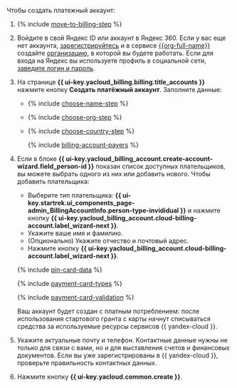 Чтобы создать платежный аккаунт:

1. {% include [move-to-billing-step](../../billing/_includes/move-to-billing-step.md) %}

1. Войдите в свой Яндекс ID или аккаунт в Яндекс 360. Если у вас еще нет аккаунта, [зарегистрируйтесь](https://yandex.ru/support/id/authorization/registration.html) и в сервисе [{{org-full-name}}]({{link-org-main}}) создайте [организацию](../../organization/quickstart.md), в которой вы будете работать. Если для входа на Яндекс вы используете профиль в социальной сети, [заведите логин и пароль](https://passport.yandex.ru/passport?mode=postregistration&create_login=1).

1. На странице **{{ ui-key.yacloud_billing.billing.title_accounts }}** нажмите кнопку **Создать платёжный аккаунт**. Заполните данные:
  
   * {% include [choose-name-step](../../billing/_includes/choose-name-step.md) %}
   * {% include [choose-org-step](../../billing/_includes/choose-org-step.md) %}
   * {% include [choose-country-step](../../billing/_includes/choose-country-step.md) %}
  
     {% include [billing-account-payers](../../billing/_includes/billing-account-payers.md) %}

1. Если в блоке **{{ ui-key.yacloud_billing_account.create-account-wizard.field_person-id }}** показан список доступных плательщиков, вы можете выбрать одного из них или добавить нового. Чтобы добавить плательщика:
  
   * Выберите тип плательщика: **{{ ui-key.startrek.ui_components_page-admin_BillingAccountInfo.person-type-invididual }}** и нажмите кнопку **{{ ui-key.yacloud_billing_account.cloud-billing-account.label_wizard-next }}**.
   * Укажите ваше имя и фамилию.
   * (Опционально) Укажите отчество и почтовый адрес.
   * Нажмите кнопку **{{ ui-key.yacloud_billing_account.cloud-billing-account.label_wizard-next }}**.
  
   {% include [pin-card-data](pin-card-data.md) %}
  
   {% include [payment-card-types](payment-card-types.md) %}
  
   {% include [payment-card-validation](payment-card-validation.md) %}

   Ваш аккаунт будет создан с платным потреблением: после использования стартового гранта с карты начнут списываться средства за используемые ресурсы сервисов {{ yandex-cloud }}. 

1. Укажите актуальные почту и телефон. Контактные данные нужны не только для связи с вами, но и для выставления счетов и финансовых документов. Если вы уже зарегистрированы в {{ yandex-cloud }}, проверьте правильность контактных данных.

1. Нажмите кнопку **{{ ui-key.yacloud.common.create }}**.